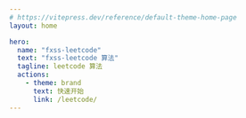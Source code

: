```yaml
---
# https://vitepress.dev/reference/default-theme-home-page
layout: home

hero:
  name: "fxss-leetcode"
  text: "fxss-leetcode 算法"
  tagline: leetcode 算法
  actions:
    - theme: brand
      text: 快速开始
      link: /leetcode/
---
```


